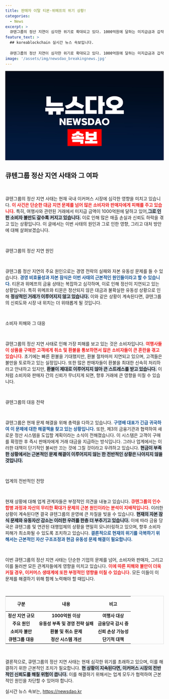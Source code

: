 ```yaml
---
title: 판매자 이탈 티몬·위메프의 위기 상황!
categories:
  - News
excerpt: >
  큐텐그룹의 정산 지연이 심각한 위기로 확대되고 있다. 1000억원에 달하는 미지급금과 갑작스러운 상품 취소로 소비자와 판매자 모두 피해를 보고 있다. 유동성 악화와 함께 신뢰도 붕괴가 우려되는 가운데, 금융당국도 긴장하고 있다.
feature_text: >
  ## koreablockchain 실시간 뉴스 속보입니다.

  큐텐그룹의 정산 지연이 심각한 위기로 확대되고 있다. 1000억원에 달하는 미지급금과 갑작스러운 상품 취소로 소비자와 판매자 모두 피해를 보고 있다. 유동성 악화와 함께 신뢰도 붕괴가 우려되는 가운데, 금융당국도 긴장하고 있다.
image: '/assets/img/newsdao_breakingnews.jpg'
---
```


<p><img src="/assets/img/newsdao_breakingnews.jpg" alt="koreablockchain 속보" /></p>

<h2 data-ke-size="size26">큐텐그룹 정산 지연 사태와 그 여파</h2>

<p data-ke-size="size16">&nbsp;</p>

<p>큐텐그룹의 정산 지연 사태는 현재 국내 이커머스 시장에 심각한 영향을 미치고 있습니다. <b><span style="color: #ee2323;">이 사건은 단순한 대금 지연 문제를 넘어 많은 소비자와 판매자에게 피해를 주고 있습니다.</span></b> 특히, 여행사와 관련된 거래에서 미지급 금액이 1000억원에 달하고 있어,<b><span style="background-color: #21538527;">그로 인한 소비자 불만도 갈수록 커지고 있습니다.</span></b> 이로 인해 많은 매출 손실과 신뢰도 하락을 겪고 있는 상황입니다. 이 글에서는 이번 사태의 원인과 그로 인한 영향, 그리고 대처 방안에 대해 살펴보겠습니다.</p>

<p data-ke-size="size16">&nbsp;</p>

<p>큐텐그룹의 정산 지연 원인</p>

<p data-ke-size="size16">&nbsp;</p>

<p>큐텐그룹 정산 지연의 주요 원인으로는 경영 전략의 실패와 자본 유동성 문제를 들 수 있습니다. <b><span style="color: #1a5490;">경영 비효율성과 자본 잠식은 이번 사태의 근본적인 원인들이라고 할 수 있습니다.</span></b> 티몬과 위메프의 금융 상태는 복잡하고 심각하며, 이로 인해 정산이 지연되고 있는 상황입니다. 특히 위메프와 티몬은 정산되지 않은 대금과 불확실한 유동성 상황으로 인해 <b><span style="background-color: #21538527;">정상적인 거래가 이루어지지 않고 있습니다.</span></b> 이와 같은 상황이 계속된다면, 큐텐그룹의 신뢰도와 시장 내 위치는 더 위태롭게 될 것입니다.</p>

<p data-ke-size="size16">&nbsp;</p>

<p>소비자 피해와 그 대응</p>

<p data-ke-size="size16">&nbsp;</p>

<p>큐텐그룹의 정산 지연 사태로 인해 가장 피해를 보고 있는 것은 소비자입니다. <b><span style="color: #ee2323;">여행사들이 상품을 구매한 고객에게 취소 및 환불을 통보하면서 많은 소비자들이 큰 혼란을 겪고 있습니다.</span></b> 초기에는 빠른 환불을 기대했지만, 환불 절차마저 지연되고 있으며, 고객들은 불만을 토로하고 있는 실정입니다. 또한 많은 판매자들이 환불을 최대한 신속히 처리하라고 안내하고 있지만, <b><span style="background-color: #21538527;">환불이 제대로 이루어지지 않아 큰 스트레스를 받고 있습니다.</span></b> 이처럼 소비자와 판매자 간의 신뢰가 무너지게 되면, 향후 거래에 큰 영향을 미칠 수 있습니다.</p>

<p data-ke-size="size16">&nbsp;</p>

<p>큐텐그룹의 대응 전략</p>

<p data-ke-size="size16">&nbsp;</p>

<p>큐텐그룹은 현재 문제 해결을 위해 총력을 다하고 있습니다. <b><span style="color: #1a5490;">구영배 대표가 긴급 귀국하여 이 문제에 대한 해결책을 찾고 있는 상황입니다.</span></b> 또한, 제3의 금융기관과 협력하여 새로운 정산 시스템을 도입할 계획이라는 소식이 전해졌습니다. 이 시스템은 고객이 구매를 확정한 후 즉시 판매자에게 거래 대금을 지급하는 방식입니다. 그러나 업계에서는 이러한 대책이 단기적인 불씨만 끄는 것에 그칠 것이라고 우려하고 있습니다. <b><span style="background-color: #21538527;">현금이 부족한 상황에서는 근본적인 문제 해결이 이루어지지 않는 한 전반적인 상황은 나아지지 않을 것입니다.</span></b></p>

<p data-ke-size="size16">&nbsp;</p>

<p>업계의 전반적인 전망</p>

<p data-ke-size="size16">&nbsp;</p>

<p>현재 상황에 대해 업계 관계자들은 부정적인 의견을 내놓고 있습니다. <b><span style="color: #ee2323;">큐텐그룹의 인수합병 과정과 자산의 무리한 확대가 문제의 근본 원인이라는 분석이 지배적입니다.</span></b> 이러한 상황이 계속된다면 결국 큐텐그룹의 운영에 큰 차질을 빚을 수 있습니다. <b><span style="background-color: #21538527;">현재의 자본 잠식 문제와 유동자산 감소는 이러한 우려를 한층 더 부추기고 있습니다.</span></b> 이에 따라 금융 당국은 큐텐그룹 및 연관된 대행업체의 상황을 면밀히 모니터링하고 있으며, 향후 소비자 피해가 최소화될 수 있도록 조치하고 있습니다. <b><span style="color: #1a5490;">결론적으로 현재의 위기를 극복하기 위해서는 근본적인 자산 구조조정과 현금 유동성 문제 해결이 필요합니다.</span></b></p>

<p data-ke-size="size16">&nbsp;</p>

<p>이번 큐텐그룹의 정산 지연 사태는 단순한 기업의 문제를 넘어, 소비자와 판매자, 그리고 이를 둘러싼 모든 관계자들에게 영향을 미치고 있습니다. <b><span style="color: #ee2323;">이에 따른 피해와 불만이 더욱 커질 경우, 이커머스 생태계에 또한 부정적인 영향을 미칠 수 있습니다.</span></b> 모든 이들이 이 문제를 해결하기 위해 함께 노력해야 할 때입니다. </p>

<p data-ke-size="size16">&nbsp;</p>

<table style="width: 100%; border: 1px solid #dddddd; border-collapse: collapse;">
    <thead>
        <tr>
            <th style="text-align: center; height: 40px;">구분</th>
            <th style="text-align: center; height: 40px;">내용</th>
            <th style="text-align: center; height: 40px;">비고</th>
        </tr>
    </thead>
    <tbody>
        <tr>
            <td style="text-align: center; height: 17px;"><b>정산 지연 규모</b></td>
            <td style="text-align: center; height: 17px;"><b>1000억원 이상</b></td>
            <td style="text-align: center; height: 17px;"><b>여행사 대상</b></td>
        </tr>
        <tr>
            <td style="text-align: center; height: 17px;"><b>주요 원인</b></td>
            <td style="text-align: center; height: 17px;"><b>유동성 부족 및 경영 전략 실패</b></td>
            <td style="text-align: center; height: 17px;"><b>금융당국 감시 중</b></td>
        </tr>
        <tr>
            <td style="text-align: center; height: 17px;"><b>소비자 불만</b></td>
            <td style="text-align: center; height: 17px;"><b>환불 및 취소 문제</b></td>
            <td style="text-align: center; height: 17px;"><b>신뢰 손상 가능성</b></td>
        </tr>
        <tr>
            <td style="text-align: center; height: 17px;"><b>큐텐그룹 대응</b></td>
            <td style="text-align: center; height: 17px;"><b>정산 시스템 개선</b></td>
            <td style="text-align: center; height: 17px;"><b>단기적 대책</b></td>
        </tr>
    </tbody>
</table>

<p data-ke-size="size16">&nbsp;</p>

<p>결론적으로, 큐텐그룹의 정산 지연 사태는 현재 심각한 위기를 초래하고 있으며, 이를 해결하기 위한 근본적인 조치가 필요합니다. <b><span style="background-color: #21538527;">현 상황이 지속된다면, 이커머스 시장의 전반적인 신뢰도를 해칠 위험이 큽니다.</span></b> 이를 해결하기 위해서는 업계 모두가 협력하여 근본적인 원인을 차단할 수 있어야 합니다.</p>
실시간 뉴스 속보는, <a href="https://newsdao.kr" rel="dofollow">https://newsdao.kr</a>


